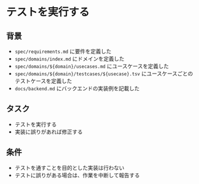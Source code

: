 # テストを実行する

## 背景

- `spec/requirements.md` に要件を定義した
- `spec/domains/index.md` にドメインを定義した
- `spec/domains/${domain}/usecases.md` にユースケースを定義した
- `spec/domains/${domain}/testcases/${usecase}.tsv` にユースケースごとのテストケースを定義した
- `docs/backend.md` にバックエンドの実装例を記載した

## タスク

- テストを実行する
- 実装に誤りがあれば修正する

## 条件

- テストを通すことを目的とした実装は行わない
- テストに誤りがある場合は、作業を中断して報告する
